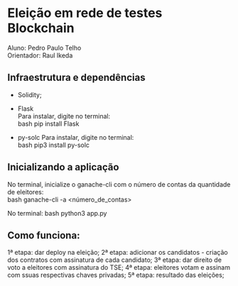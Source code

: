 # Eleição em rede de testes Blockchain
Aluno: Pedro Paulo Telho <br/>
Orientador: Raul Ikeda <br/>

## Infraestrutura e dependências

- Solidity; <br/>
- Flask <br/>
Para instalar, digite no terminal: <br/>
bash
pip install Flask

- py-solc
Para instalar, digite no terminal: <br/>
bash
pip3 install py-solc


## Inicializando a aplicação
No terminal, inicialize o ganache-cli com o número de contas da quantidade de eleitores: <br/>
bash
ganache-cli -a <número_de_contas>

No terminal:
bash
python3 app.py


## Como funciona:
1ª etapa: dar deploy na eleição;
2ª etapa: adicionar os candidatos - criação dos contratos com assinatura de cada candidato;
3ª etapa: dar direito de voto a eleitores com assinatura do TSE;
4ª etapa: eleitores votam e assinam com ssuas respectivas chaves privadas;
5ª etapa: resultado das eleições;
